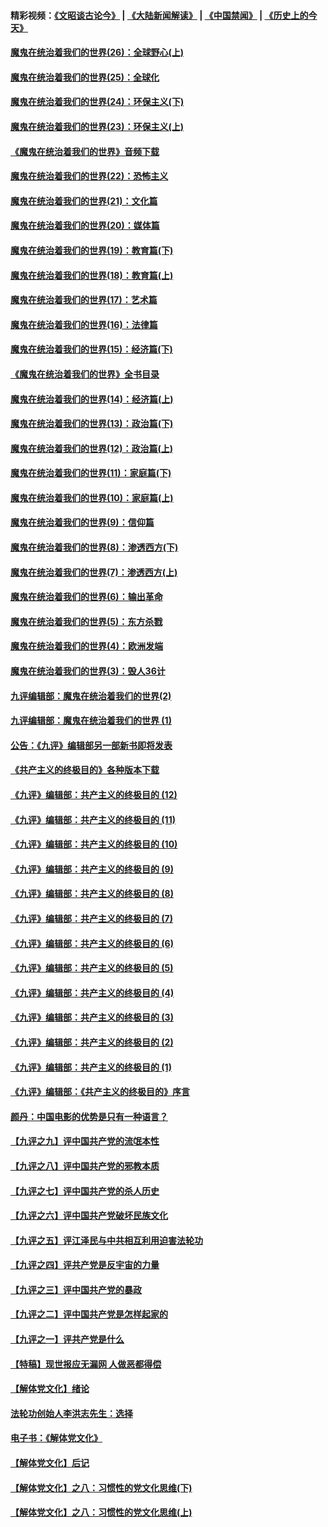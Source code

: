 #### 精彩视频：[《文昭谈古论今》](https://github.com/gfw-breaker/wenzhao/blob/master/README.md?t=12221831) | [《大陆新闻解读》](https://github.com/gfw-breaker/ntdtv-comedy/blob/master/README.md?t=12221831) | [《中国禁闻》](https://github.com/gfw-breaker/ntdtv-news/blob/master/README.md?t=12221831) | [《历史上的今天》](https://github.com/gfw-breaker/today-in-history/blob/master/README.md?t=12221831) 

#### [魔鬼在统治着我们的世界(26)：全球野心(上)](../pages/nsc422/n10900318.md?t=12221831) 

#### [魔鬼在统治着我们的世界(25)：全球化](../pages/nsc422/n10788205.md?t=12221831) 

#### [魔鬼在统治着我们的世界(24)：环保主义(下)](../pages/nsc422/n10695307.md?t=12221831) 

#### [魔鬼在统治着我们的世界(23)：环保主义(上)](../pages/nsc422/n10688613.md?t=12221831) 

#### [《魔鬼在统治着我们的世界》音频下载](../pages/nsc422/n10635553.md?t=12221831) 

#### [魔鬼在统治着我们的世界(22)：恐怖主义](../pages/nsc422/n10614727.md?t=12221831) 

#### [魔鬼在统治着我们的世界(21)：文化篇](../pages/nsc422/n10597706.md?t=12221831) 

#### [魔鬼在统治着我们的世界(20)：媒体篇](../pages/nsc422/n10586579.md?t=12221831) 

#### [魔鬼在统治着我们的世界(19)：教育篇(下)](../pages/nsc422/n10564808.md?t=12221831) 

#### [魔鬼在统治着我们的世界(18)：教育篇(上)](../pages/nsc422/n10526970.md?t=12221831) 

#### [魔鬼在统治着我们的世界(17)：艺术篇](../pages/nsc422/n10499093.md?t=12221831) 

#### [魔鬼在统治着我们的世界(16)：法律篇](../pages/nsc422/n10485969.md?t=12221831) 

#### [魔鬼在统治着我们的世界(15)：经济篇(下)](../pages/nsc422/n10469975.md?t=12221831) 

#### [《魔鬼在统治着我们的世界》全书目录](../pages/nsc422/n10464261.md?t=12221831) 

#### [魔鬼在统治着我们的世界(14)：经济篇(上)](../pages/nsc422/n10457370.md?t=12221831) 

#### [魔鬼在统治着我们的世界(13)：政治篇(下)](../pages/nsc422/n10448270.md?t=12221831) 

#### [魔鬼在统治着我们的世界(12)：政治篇(上)](../pages/nsc422/n10444576.md?t=12221831) 

#### [魔鬼在统治着我们的世界(11)：家庭篇(下)](../pages/nsc422/n10440961.md?t=12221831) 

#### [魔鬼在统治着我们的世界(10)：家庭篇(上)](../pages/nsc422/n10435448.md?t=12221831) 

#### [魔鬼在统治着我们的世界(9)：信仰篇](../pages/nsc422/n10432159.md?t=12221831) 

#### [魔鬼在统治着我们的世界(8)：渗透西方(下)](../pages/nsc422/n10429603.md?t=12221831) 

#### [魔鬼在统治着我们的世界(7)：渗透西方(上)](../pages/nsc422/n10426013.md?t=12221831) 

#### [魔鬼在统治着我们的世界(6)：输出革命](../pages/nsc422/n10421536.md?t=12221831) 

#### [魔鬼在统治着我们的世界(5)：东方杀戮](../pages/nsc422/n10417707.md?t=12221831) 

#### [魔鬼在统治着我们的世界(4)：欧洲发端](../pages/nsc422/n10414890.md?t=12221831) 

#### [魔鬼在统治着我们的世界(3)：毁人36计](../pages/nsc422/n10411583.md?t=12221831) 

#### [九评编辑部：魔鬼在统治着我们的世界(2)](../pages/nsc422/n10410036.md?t=12221831) 

#### [九评编辑部：魔鬼在统治着我们的世界 (1)](../pages/nsc422/n10406825.md?t=12221831) 

#### [公告：《九评》编辑部另一部新书即将发表](../pages/nsc422/n10405104.md?t=12221831) 

#### [《共产主义的终极目的》各种版本下载](../pages/nsc422/n10022138.md?t=12221831) 

#### [《九评》编辑部：共产主义的终极目的 (12)](../pages/nsc422/n9933272.md?t=12221831) 

#### [《九评》编辑部：共产主义的终极目的 (11)](../pages/nsc422/n9924973.md?t=12221831) 

#### [《九评》编辑部：共产主义的终极目的 (10)](../pages/nsc422/n9920883.md?t=12221831) 

#### [《九评》编辑部：共产主义的终极目的 (9)](../pages/nsc422/n9916363.md?t=12221831) 

#### [《九评》编辑部：共产主义的终极目的 (8)](../pages/nsc422/n9912488.md?t=12221831) 

#### [《九评》编辑部：共产主义的终极目的 (7)](../pages/nsc422/n9901176.md?t=12221831) 

#### [《九评》编辑部：共产主义的终极目的 (6)](../pages/nsc422/n9899359.md?t=12221831) 

#### [《九评》编辑部：共产主义的终极目的 (5)](../pages/nsc422/n9893174.md?t=12221831) 

#### [《九评》编辑部：共产主义的终极目的 (4)](../pages/nsc422/n9891246.md?t=12221831) 

#### [《九评》编辑部：共产主义的终极目的 (3)](../pages/nsc422/n9879879.md?t=12221831) 

#### [《九评》编辑部：共产主义的终极目的 (2)](../pages/nsc422/n9876205.md?t=12221831) 

#### [《九评》编辑部：共产主义的终极目的 (1)](../pages/nsc422/n9865857.md?t=12221831) 

#### [《九评》编辑部：《共产主义的终极目的》序言](../pages/nsc422/n9862666.md?t=12221831) 

#### [颜丹：中国电影的优势是只有一种语言？](../pages/nsc422/n9583062.md?t=12221831) 

#### [【九评之九】评中国共产党的流氓本性](../pages/nsc422/n737542.md?t=12221831) 

#### [【九评之八】评中国共产党的邪教本质](../pages/nsc422/n735942.md?t=12221831) 

#### [【九评之七】评中国共产党的杀人历史](../pages/nsc422/n733806.md?t=12221831) 

#### [【九评之六】评中国共产党破坏民族文化](../pages/nsc422/n731667.md?t=12221831) 

#### [【九评之五】评江泽民与中共相互利用迫害法轮功](../pages/nsc422/n730058.md?t=12221831) 

#### [【九评之四】评共产党是反宇宙的力量](../pages/nsc422/n727814.md?t=12221831) 

#### [【九评之三】评中国共产党的暴政](../pages/nsc422/n725597.md?t=12221831) 

#### [【九评之二】评中国共产党是怎样起家的](../pages/nsc422/n723946.md?t=12221831) 

#### [【九评之一】评共产党是什么](../pages/nsc422/n722529.md?t=12221831) 

#### [【特稿】现世报应无漏网 人做恶都得偿](../pages/nsc422/n4215167.md?t=12221831) 

#### [【解体党文化】绪论](../pages/nsc422/n1449356.md?t=12221831) 

#### [法轮功创始人李洪志先生：选择](../pages/nsc422/n3580738.md?t=12221831) 

#### [电子书：《解体党文化》](../pages/nsc422/n1573484.md?t=12221831) 

#### [【解体党文化】后记](../pages/nsc422/n1531999.md?t=12221831) 

#### [【解体党文化】之八：习惯性的党文化思维(下)](../pages/nsc422/n1526477.md?t=12221831) 

#### [【解体党文化】之八：习惯性的党文化思维(上)](../pages/nsc422/n1520631.md?t=12221831) 

